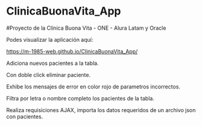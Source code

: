 # ClinicaBuonaVita_App
#Proyecto de la Clínica Buona Vita - ONE - Alura Latam y Oracle

Podes visualizar la aplicación aquí:

https://m-1985-web.github.io/ClinicaBuonaVita_App/

Adiciona nuevos pacientes a la tabla.

Con doble click eliminar paciente.

Exhibe los mensajes de error en color rojo de parametros incorrectos.

Filtra por letra o nombre completo los pacientes de la tabla.

Realiza requisiciones AJAX, importa los datos requeridos de un archivo json con pacientes.
